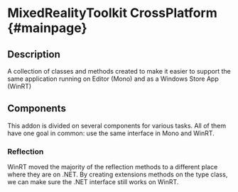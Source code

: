 MixedRealityToolkit CrossPlatform                        {#mainpage}
============

## Description

A collection of classes and methods created to make it easier to support the same application running on Editor (Mono) and as a Windows Store App (WinRT)

## Components
This addon is divided on several components for various tasks. All of them have one goal in common: use the same interface in Mono and WinRT.

### Reflection

WinRT moved the majority of the reflection methods to a different place where they are on .NET. By creating extensions methods on the type class, we can make sure the .NET interface still works on WinRT.